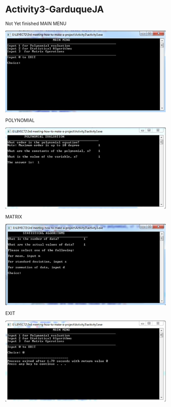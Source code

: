 # Activity3-GarduqueJA

Not Yet finished 
MAIN MENU 

![](Capture1.JPG)

POLYNOMIAL

![](Capture2.JPG)

MATRIX

![](Capture3.JPG)


EXIT

![](Capture4.JPG)
